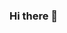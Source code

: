 ### Hi there 👋

<!--
**samdighton/samdighton** is a ✨ _special_ ✨ repository because its `README.md` (this file) appears on your GitHub profile.

Here are some ideas to get you started:

- 🔭 I’m currently working on ...
A bootcamp funded by the department for education in association with HyperionDev
- 🌱 I’m currently learning ...
Python 
Java
Git 
C# 
Node JS 
Django 
Bootstrap 
HTML 
All the languages 
- 👯 I’m looking to collaborate on ...
Any interesting projects eventually would like to build a blog 
- 💬 Ask me about ...
questions involving complex python 
- 📫 How to reach me: ...
Find me on Linkdln 
- 😄 Pronouns: ...
- ⚡ Fun fact: ...
Started a stand up comedy course 
-->
